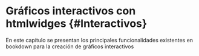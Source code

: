 # Gráficos interactivos con htmlwidges {#Interactivos}

En este capítulo se presentan los principales funcionalidades existentes en bookdown para la creación de gráficos interactivos
